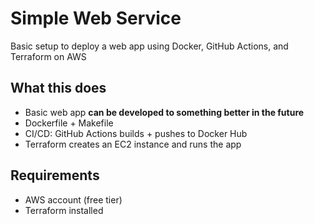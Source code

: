 # Simple Web Service

Basic setup to deploy a web app using Docker, GitHub Actions, and Terraform on AWS

## What this does

- Basic web app **can be developed to something better in the future**
- Dockerfile + Makefile
- CI/CD: GitHub Actions builds + pushes to Docker Hub
- Terraform creates an EC2 instance and runs the app

## Requirements

- AWS account (free tier)
- Terraform installed

